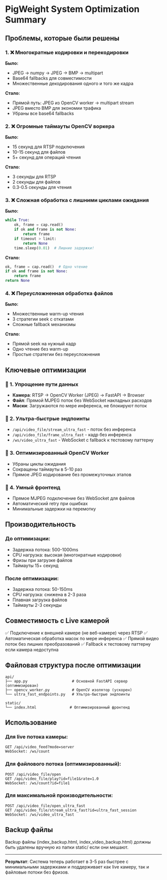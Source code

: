 # PigWeight System Optimization Summary

## Проблемы, которые были решены

### 1. ❌ Многократные кодировки и перекодировки
**Было:**
- JPEG → numpy → JPEG → BMP → multipart
- Base64 fallbacks для совместимости
- Множественные декодирования одного и того же кадра

**Стало:**
- Прямой путь: JPEG из OpenCV worker → multipart stream
- JPEG вместо BMP для экономии трафика
- Убраны все base64 fallbacks

### 2. ❌ Огромные таймауты OpenCV воркера
**Было:**
- 15 секунд для RTSP подключения
- 10-15 секунд для файлов
- 5+ секунд для операций чтения

**Стало:**
- 3 секунды для RTSP
- 2 секунды для файлов  
- 0.3-0.5 секунды для чтения

### 3. ❌ Сложная обработка с лишними циклами ожидания
**Было:**
```python
while True:
    ok, frame = cap.read()
    if ok and frame is not None:
        return frame
    if timeout > limit:
        return None
    time.sleep(0.01)  # Лишние задержки!
```

**Стало:**
```python
ok, frame = cap.read()  # Одно чтение
if ok and frame is not None:
    return frame
return None
```

### 4. ❌ Переусложненная обработка файлов
**Было:**
- Множественные warm-up чтения
- 3 стратегии seek с откатами
- Сложные fallback механизмы

**Стало:**
- Прямой seek на нужный кадр
- Одно чтение без warm-up
- Простые стратегии без переусложнения

## Ключевые оптимизации

### 🚀 1. Упрощение пути данных
- **Камера**: RTSP → OpenCV Worker (JPEG) → FastAPI → Browser
- **Файл**: Прямой MJPEG поток без WebSocket накладных расходов
- **Маски**: Загружаются по мере инференса, не блокируют поток

### 🚀 2. Ультра-быстрые эндпоинты
- `/api/video_file/stream_ultra_fast` - поток без инференса
- `/api/video_file/frame_ultra_fast` - кадр без инференса  
- `/ws/video_ultra_fast` - WebSocket с fallback к тестовому паттерну

### 🚀 3. Оптимизированный OpenCV Worker
- Убраны циклы ожидания
- Сокращены таймауты в 5-10 раз
- Прямое JPEG кодирование без промежуточных этапов

### 🚀 4. Умный фронтенд
- Прямое MJPEG подключение без WebSocket для файлов
- Автоматический retry при ошибках
- Минимальные задержки на перемотку

## Производительность

### До оптимизации:
- Задержка потока: 500-1000ms
- CPU нагрузка: высокая (многократные кодировки)
- Фризы при загрузке файлов
- Таймауты 15+ секунд

### После оптимизации:
- Задержка потока: 50-150ms
- CPU нагрузка: снижена в 2-3 раза
- Плавная загрузка файлов
- Таймауты 2-3 секунды

## Совместимость с Live камерой

✅ Подключение к внешней камере (не веб-камере) через RTSP
✅ Автоматическая обработка масок по мере инференса
✅ Прямой видео поток без лишних преобразований
✅ Fallback к тестовому паттерну если камера недоступна

## Файловая структура после оптимизации

```
api/
├── app.py                    # Основной FastAPI сервер (оптимизирован)
├── opencv_worker.py          # OpenCV изолятор (ускорен)
└── ultra_fast_endpoints.py   # Ультра-быстрые эндпоинты

static/
└── index.html               # Оптимизированный фронтенд
```

## Использование

### Для live потока камеры:
```
GET /api/video_feed?mode=server
WebSocket: /ws/count
```

### Для файлового потока (оптимизированный):
```
POST /api/video_file/open
GET /api/video_file/play?id=file1&rate=1.0
WebSocket: /ws/count?id=file1
```

### Для максимальной производительности:
```
POST /api/video_file/open_ultra_fast
GET /api/video_file/stream_ultra_fast?id=ultra_fast_session
WebSocket: /ws/video_ultra_fast
```

## Backup файлы

Backup файлы (index_backup.html, index_video_backup.html) должны быть удалены вручную из папки static/ если они мешают.

---
**Результат**: Система теперь работает в 3-5 раз быстрее с минимальными задержками и поддерживает как live камеру, так и файловые потоки без фризов.

